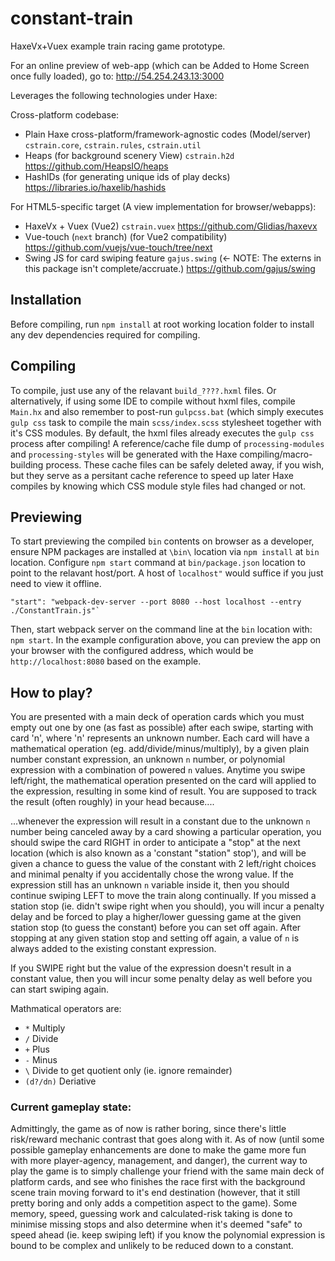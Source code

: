 # constant-train

HaxeVx+Vuex example train racing game prototype.

For an online preview of web-app (which can be Added to Home Screen once fully loaded), go to: http://54.254.243.13:3000

Leverages the following technologies under Haxe:
	
Cross-platform codebase:

- Plain Haxe cross-platform/framework-agnostic codes (Model/server) `cstrain.core`,  `cstrain.rules`,  `cstrain.util` 
- Heaps (for background scenery View)  `cstrain.h2d` https://github.com/HeapsIO/heaps
- HashIDs (for generating unique ids of play decks) https://libraries.io/haxelib/hashids

For HTML5-specific target (A view implementation for browser/webapps):
	
- HaxeVx + Vuex (Vue2) `cstrain.vuex`  https://github.com/Glidias/haxevx
- Vue-touch (`next` branch) (for Vue2 compatibility) https://github.com/vuejs/vue-touch/tree/next
- Swing JS for card swiping feature `gajus.swing`  (<- NOTE: The externs in this package isn't complete/accruate.) https://github.com/gajus/swing 


## Installation

Before compiling, run `npm install` at root working location folder to install any dev dependencies required for compiling. 

## Compiling

To compile, just use any of the relavant `build_????.hxml` files.  Or alternatively, if using some IDE to compile without hxml files, compile `Main.hx` and also remember to post-run `gulpcss.bat` (which simply executes `gulp css` task to compile the main `scss/index.scss` stylesheet together with it's CSS modules. By default, the hxml files already executes the `gulp css` process after compiling! A reference/cache file dump of `processing-modules`  and `processing-styles` will be generated with the Haxe compiling/macro-building process. These cache files can be safely deleted away, if you wish, but they serve as a persitant cache reference to speed up later Haxe compiles by knowing which CSS module style files had changed or not.

## Previewing

To start previewing the compiled `bin` contents on browser as a developer, ensure NPM packages are installed at `\bin\` location via `npm install` at `bin` location. Configure `npm start` command at `bin/package.json` location to point to the relavant host/port. A host of `localhost"` would suffice if you just need to view it offline. 

	"start": "webpack-dev-server --port 8080 --host localhost --entry ./ConstantTrain.js"`
	
Then, start webpack server on the  command line at the `bin` location with: `npm start`.  In the example configuration above, you can  preview the app on your browser with the configured  address, which would be `http://localhost:8080` based on the example.
	
## How to play?

You are presented with a main deck of operation cards which you must empty out one by one (as fast as possible) after each swipe, starting with card 'n', where 'n' represents an unknown number. Each card will have a mathematical operation (eg. add/divide/minus/multiply), by a given plain number constant expression, an unknown `n` number, or polynomial expression with a combination of powered `n` values. Anytime you swipe left/right, the mathematical operation presented on the card will applied to the expression, resulting in some kind of result. You are supposed to track the result (often roughly) in your head because....

...whenever the expression will result in a constant due to the unknown `n` number being canceled away by a card showing a particular operation, you should swipe the card RIGHT in order to anticipate a "stop" at the next location (which is also known as a 'constant "station" stop'), and will be given a chance to guess the value of the constant with 2 left/right choices and minimal penalty if you accidentally chose the wrong value. If the expression still has an unknown `n` variable inside it, then you should continue swiping LEFT to move the train along continually. If you missed a station stop (ie. didn't swipe right when you should), you will incur a penalty delay and be  forced to play a higher/lower guessing game at the given station stop (to guess the constant) before you can set off again. After stopping at any given station stop and setting off again, a value of `n` is always added to the existing constant expression.  

If you SWIPE right but the value of the expression doesn't result in a constant  value, then you will incur some penalty delay as well before you can start swiping again.

Mathmatical operators are:
	
- `*` Multiply
- `/` Divide
- `+` Plus
- `-` Minus
- `\` Divide to get quotient only (ie. ignore remainder)
- `(d?/dn)` Deriative 

### Current gameplay state:

Admittingly, the game as of now is rather boring, since there's little risk/reward mechanic contrast that goes along with it. As of now (until some possible gameplay enhancements are done to make the game more fun with more player-agency, management, and danger), the current way to play the game is to simply challenge your friend with the same main deck of platform cards, and see who finishes the race first with the background scene train moving forward to it's end destination (however, that it still pretty boring and only adds a competition aspect to the game). Some memory, speed,  guessing work and calculated-risk taking is done to minimise missing stops and also determine when it's deemed "safe" to speed ahead (ie. keep swiping left) if you know the  polynomial expression is bound to be complex and unlikely to be reduced down to a constant.
